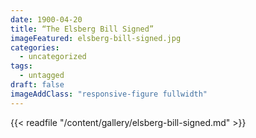 ```yaml
---
date: 1900-04-20
title: “The Elsberg Bill Signed”
imageFeatured: elsberg-bill-signed.jpg
categories:
  - uncategorized
tags:
  - untagged
draft: false
imageAddClass: "responsive-figure fullwidth"
---
```


{{< readfile "/content/gallery/elsberg-bill-signed.md" >}}
